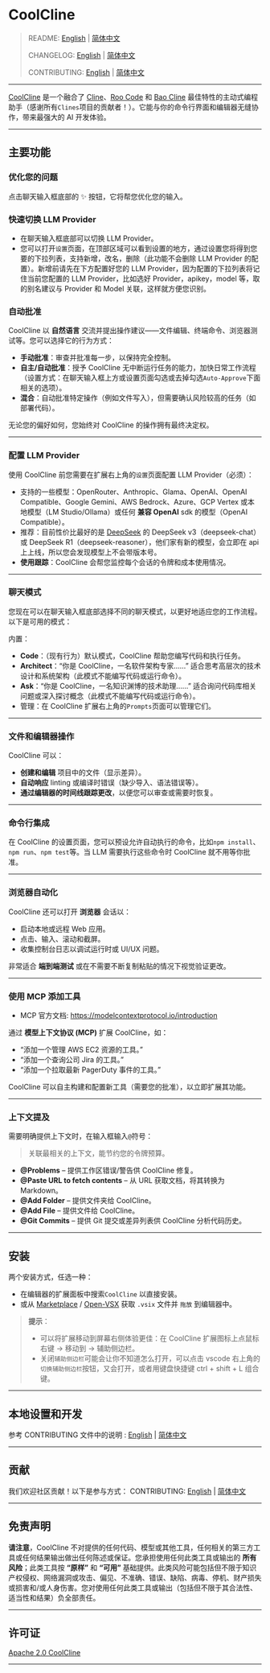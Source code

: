 # CoolCline

> README: [English](README.md) | [简体中文](https://gitee.com/coolcline/coolcline/blob/main/README_zh.md)
>
> CHANGELOG: [English](CHANGELOG.md) | [简体中文](https://gitee.com/coolcline/coolcline/blob/main/CHANGELOG_zh.md)
>
> CONTRIBUTING: [English](CONTRIBUTING.md) | [简体中文](https://gitee.com/coolcline/coolcline/blob/main/CONTRIBUTING_zh.md)

---

[CoolCline](https://gitee.com/coolcline/coolcline.git) 是一个融合了 [Cline](https://github.com/cline/cline.git)、[Roo Code](https://github.com/RooVetGit/Roo-Code.git) 和 [Bao Cline](https://github.com/jnorthrup/Bao-Cline.git) 最佳特性的主动式编程助手（感谢所有`Clines`项目的贡献者！）。它能与你的命令行界面和编辑器无缝协作，带来最强大的 AI 开发体验。

---

## 主要功能

### 优化您的问题

点击聊天输入框底部的 ✨ 按钮，它将帮您优化您的输入。

### 快速切换 LLM Provider

- 在聊天输入框底部可以切换 LLM Provider。
- 您可以打开`设置`页面，在顶部区域可以看到设置的地方，通过设置您将得到您要的下拉列表，支持新增，改名，删除（此功能不会删除 LLM Provider 的配置）。新增前请先在下方配置好您的 LLM Provider，因为配置的下拉列表将记住当前您配置的 LLM Provider，比如选好 Provider，apikey，model 等，取的别名建议与 Provider 和 Model 关联，这样就方便您识别。

### 自动批准

CoolCline 以 **自然语言** 交流并提出操作建议——文件编辑、终端命令、浏览器测试等。您可以选择它的行为方式：

- **手动批准**：审查并批准每一步，以保持完全控制。
- **自主/自动批准**：授予 CoolCline 无中断运行任务的能力，加快日常工作流程（设置方式：在聊天输入框上方或设置页面勾选或去掉勾选`Auto-Approve`下面相关的选项）。
- **混合**：自动批准特定操作（例如文件写入），但需要确认风险较高的任务（如部署代码）。

无论您的偏好如何，您始终对 CoolCline 的操作拥有最终决定权。

---

### 配置 LLM Provider

使用 CoolCline 前您需要在扩展右上角的`设置`页面配置 LLM Provider（必须）：

- 支持的一些模型：OpenRouter、Anthropic、Glama、OpenAI、OpenAI Compatible、Google Gemini、AWS Bedrock、Azure、GCP Vertex 或本地模型（LM Studio/Ollama）或任何 **兼容 OpenAI** sdk 的模型（OpenAI Compatible）。
- 推荐：目前性价比最好的是 [DeepSeek](https://platform.deepseek.com/usage) 的 DeepSeek v3（deepseek-chat）或 DeepSeek R1（deepseek-reasoner），他们家有新的模型，会立即在 api 上上线，所以您会发现模型上不会带版本号。
- **使用跟踪**：CoolCline 会帮您监控每个会话的令牌和成本使用情况。

---

### 聊天模式

您现在可以在聊天输入框底部选择不同的聊天模式，以更好地适应您的工作流程。以下是可用的模式：

内置：

- **Code**：（现有行为）默认模式，CoolCline 帮助您编写代码和执行任务。
- **Architect**：“你是 CoolCline，一名软件架构专家……” 适合思考高层次的技术设计和系统架构（此模式不能编写代码或运行命令）。
- **Ask**：“你是 CoolCline，一名知识渊博的技术助理……” 适合询问代码库相关问题或深入探讨概念（此模式不能编写代码或运行命令）。
- 管理：在 CoolCline 扩展右上角的`Prompts`页面可以管理它们。

---

### 文件和编辑器操作

CoolCline 可以：

- **创建和编辑** 项目中的文件（显示差异）。
- **自动响应** linting 或编译时错误（缺少导入、语法错误等）。
- **通过编辑器的时间线跟踪更改**，以便您可以审查或需要时恢复。

---

### 命令行集成

在 CoolCline 的设置页面，您可以预设允许自动执行的命令，比如`npm install`、`npm run`、`npm test`等。当 LLM 需要执行这些命令时 CoolCline 就不用等你批准。

---

### 浏览器自动化

CoolCline 还可以打开 **浏览器** 会话以：

- 启动本地或远程 Web 应用。
- 点击、输入、滚动和截屏。
- 收集控制台日志以调试运行时或 UI/UX 问题。

非常适合 **端到端测试** 或在不需要不断复制粘贴的情况下视觉验证更改。

---

### 使用 MCP 添加工具

- MCP 官方文档: https://modelcontextprotocol.io/introduction

通过 **模型上下文协议 (MCP)** 扩展 CoolCline，如：

- “添加一个管理 AWS EC2 资源的工具。”
- “添加一个查询公司 Jira 的工具。”
- “添加一个拉取最新 PagerDuty 事件的工具。”

CoolCline 可以自主构建和配置新工具（需要您的批准），以立即扩展其功能。

---

### 上下文提及

需要明确提供上下文时，在输入框输入`@`符号：

> 关联最相关的上下文，能节约您的令牌预算。

- **@Problems** – 提供工作区错误/警告供 CoolCline 修复。
- **@Paste URL to fetch contents** – 从 URL 获取文档，将其转换为 Markdown。
- **@Add Folder** – 提供文件夹给 CoolCline。
- **@Add File** – 提供文件给 CoolCline。
- **@Git Commits** – 提供 Git 提交或差异列表供 CoolCline 分析代码历史。

---

## 安装

两个安装方式，任选一种：

- 在编辑器的扩展面板中搜索`CoolCline` 以直接安装。
- 或从 [Marketplace](https://marketplace.visualstudio.com/items?itemName=CoolCline.coolcline) / [Open-VSX](https://open-vsx.org/extension/CoolCline/coolcline) 获取 `.vsix` 文件并 `拖放` 到编辑器中。

> **提示**：
>
> - 可以将扩展移动到屏幕右侧体验更佳：在 CoolCline 扩展图标上点鼠标右键 -> 移动到 -> 辅助侧边栏。
> - 关闭`辅助侧边栏`可能会让你不知道怎么打开，可以点击 vscode 右上角的 `切换辅助侧边栏`按钮，又会打开，或者用键盘快捷键 ctrl + shift + L 组合键。

---

## 本地设置和开发

参考 CONTRIBUTING 文件中的说明 : [English](./CONTRIBUTING.md) | [简体中文](https://gitee.com/coolcline/coolcline/blob/main/CONTRIBUTING_zh.md)

---

## 贡献

我们欢迎社区贡献！以下是参与方式：
CONTRIBUTING: [English](./CONTRIBUTING.md) | [简体中文](https://gitee.com/coolcline/coolcline/blob/main/CONTRIBUTING_zh.md)

---

## 免责声明

**请注意**，CoolCline 不对提供的任何代码、模型或其他工具，任何相关的第三方工具或任何结果输出做出任何陈述或保证。您承担使用任何此类工具或输出的 **所有风险**；此类工具按 **“原样”** 和 **“可用”** 基础提供。此类风险可能包括但不限于知识产权侵权、网络漏洞或攻击、偏见、不准确、错误、缺陷、病毒、停机、财产损失或损害和/或人身伤害。您对使用任何此类工具或输出（包括但不限于其合法性、适当性和结果）负全部责任。

---

## 许可证

[Apache 2.0 CoolCline](./LICENSE)

---
